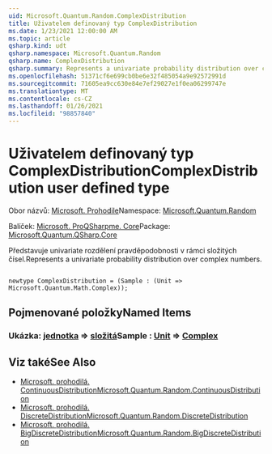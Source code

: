 ```yaml
---
uid: Microsoft.Quantum.Random.ComplexDistribution
title: Uživatelem definovaný typ ComplexDistribution
ms.date: 1/23/2021 12:00:00 AM
ms.topic: article
qsharp.kind: udt
qsharp.namespace: Microsoft.Quantum.Random
qsharp.name: ComplexDistribution
qsharp.summary: Represents a univariate probability distribution over complex numbers.
ms.openlocfilehash: 51371cf6e699cb0be6e32f485054a9e92572991d
ms.sourcegitcommit: 71605ea9cc630e84e7ef29027e1f0ea06299747e
ms.translationtype: MT
ms.contentlocale: cs-CZ
ms.lasthandoff: 01/26/2021
ms.locfileid: "98857840"
---
```

# <a name="complexdistribution-user-defined-type"></a><span data-ttu-id="26f46-102">Uživatelem definovaný typ ComplexDistribution</span><span class="sxs-lookup"><span data-stu-id="26f46-102">ComplexDistribution user defined type</span></span>

<span data-ttu-id="26f46-103">Obor názvů: [Microsoft. Prohodile](xref:Microsoft.Quantum.Random)</span><span class="sxs-lookup"><span data-stu-id="26f46-103">Namespace: [Microsoft.Quantum.Random](xref:Microsoft.Quantum.Random)</span></span>

<span data-ttu-id="26f46-104">Balíček: [Microsoft. ProQSharpme. Core](https://nuget.org/packages/Microsoft.Quantum.QSharp.Core)</span><span class="sxs-lookup"><span data-stu-id="26f46-104">Package: [Microsoft.Quantum.QSharp.Core](https://nuget.org/packages/Microsoft.Quantum.QSharp.Core)</span></span>


<span data-ttu-id="26f46-105">Představuje univariate rozdělení pravděpodobnosti v rámci složitých čísel.</span><span class="sxs-lookup"><span data-stu-id="26f46-105">Represents a univariate probability distribution over complex numbers.</span></span>

```qsharp

newtype ComplexDistribution = (Sample : (Unit => Microsoft.Quantum.Math.Complex));
```



## <a name="named-items"></a><span data-ttu-id="26f46-106">Pojmenované položky</span><span class="sxs-lookup"><span data-stu-id="26f46-106">Named Items</span></span>

### <a name="sample--unit--complex"></a><span data-ttu-id="26f46-107">Ukázka: [jednotka](xref:microsoft.quantum.lang-ref.unit) => [složitá](xref:Microsoft.Quantum.Math.Complex)</span><span class="sxs-lookup"><span data-stu-id="26f46-107">Sample : [Unit](xref:microsoft.quantum.lang-ref.unit) => [Complex](xref:Microsoft.Quantum.Math.Complex)</span></span> 



## <a name="see-also"></a><span data-ttu-id="26f46-108">Viz také</span><span class="sxs-lookup"><span data-stu-id="26f46-108">See Also</span></span>

- [<span data-ttu-id="26f46-109">Microsoft. prohodilá. ContinuousDistribution</span><span class="sxs-lookup"><span data-stu-id="26f46-109">Microsoft.Quantum.Random.ContinuousDistribution</span></span>](xref:Microsoft.Quantum.Random.ContinuousDistribution)
- [<span data-ttu-id="26f46-110">Microsoft. prohodilá. DiscreteDistribution</span><span class="sxs-lookup"><span data-stu-id="26f46-110">Microsoft.Quantum.Random.DiscreteDistribution</span></span>](xref:Microsoft.Quantum.Random.DiscreteDistribution)
- [<span data-ttu-id="26f46-111">Microsoft. prohodilá. BigDiscreteDistribution</span><span class="sxs-lookup"><span data-stu-id="26f46-111">Microsoft.Quantum.Random.BigDiscreteDistribution</span></span>](xref:Microsoft.Quantum.Random.BigDiscreteDistribution)